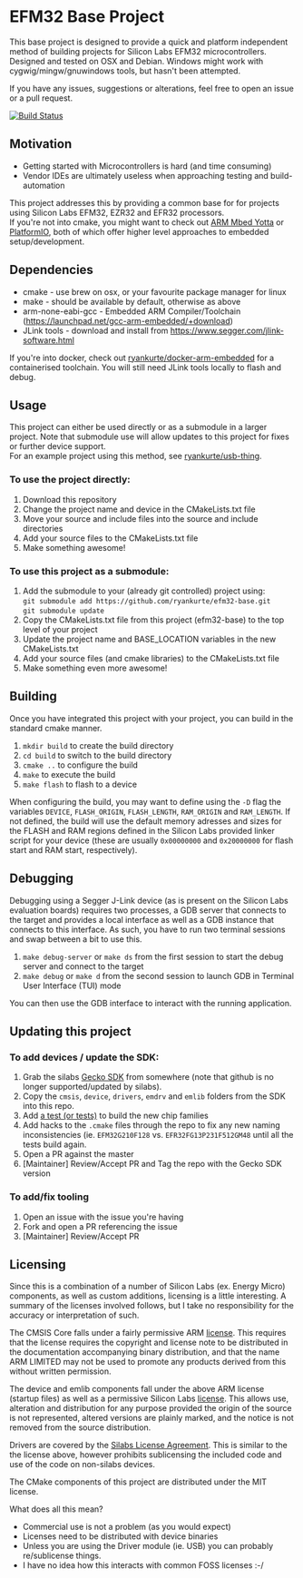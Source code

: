 # EFM32 Base Project

This base project is designed to provide a quick and platform independent method of building projects for Silicon Labs EFM32 microcontrollers.  
Designed and tested on OSX and Debian. Windows might work with cygwig/mingw/gnuwindows tools, but hasn't been attempted.

If you have any issues, suggestions or alterations, feel free to open an issue or a pull request.

[![Build Status](https://travis-ci.org/ryankurte/efm32-base.svg)](https://travis-ci.org/ryankurte/efm32-base)

## Motivation

 - Getting started with Microcontrollers is hard (and time consuming)
 - Vendor IDEs are ultimately useless when approaching testing and build-automation

This project addresses this by providing a common base for for projects using Silicon Labs EFM32, EZR32 and EFR32 processors.   
If you're not into cmake, you might want to check out [ARM Mbed Yotta](http://yottadocs.mbed.com/) or [PlatformIO](http://platformio.org/), both of which offer higher level approaches to embedded setup/development.

## Dependencies

 - cmake - use brew on osx, or your favourite package manager for linux
 - make - should be available by default, otherwise as above
 - arm-none-eabi-gcc - Embedded ARM Compiler/Toolchain (https://launchpad.net/gcc-arm-embedded/+download)
 - JLink tools - download and install from https://www.segger.com/jlink-software.html

If you're into docker, check out [ryankurte/docker-arm-embedded](https://hub.docker.com/r/ryankurte/docker-arm-embedded/) for a containerised toolchain. You will still need JLink tools locally to flash and debug.

## Usage

This project can either be used directly or as a submodule in a larger project.
Note that submodule use will allow updates to this project for fixes or further device support.  
For an example project using this method, see [ryankurte/usb-thing](https://github.com/ryankurte/usb-thing).

### To use the project directly:

1. Download this repository
2. Change the project name and device in the CMakeLists.txt file
3. Move your source  and include files into the source and include directories
4. Add your source files to the CMakeLists.txt file
5. Make something awesome!

### To use this project as a submodule:

1. Add the submodule to your (already git controlled) project using:  
   `git submodule add https://github.com/ryankurte/efm32-base.git`  
   `git submodule update`  
2. Copy the CMakeLists.txt file from this project (efm32-base) to the top level of your project
3. Update the project name and BASE_LOCATION variables in the new CMakeLists.txt
4. Add your source files (and cmake libraries) to the CMakeLists.txt file
5. Make something even more awesome!

## Building

Once you have integrated this project with your project, you can build in the standard cmake manner.

1. `mkdir build` to create the build directory
2. `cd build` to switch to the build directory
3. `cmake ..` to configure the build
4. `make` to execute the build
5. `make flash` to flash to a device

When configuring the build, you may want to define using the `-D` flag the variables `DEVICE`, `FLASH_ORIGIN`, `FLASH_LENGTH`, `RAM_ORIGIN` and `RAM_LENGTH`. If not defined, the build will use the default memory adresses and sizes for the FLASH and RAM regions defined in the Silicon Labs provided linker script for your device (these are usually `0x00000000` and `0x20000000` for flash start and RAM start, respectively).

## Debugging

Debugging using a Segger J-Link device (as is present on the Silicon Labs evaluation boards) requires two processes, a GDB server that connects to the target and provides a local interface as well as a GDB instance that connects to this interface. As such, you have to run two terminal sessions and swap between a bit to use this.

1. `make debug-server` or `make ds` from the first session to start the debug server and connect to the target
2. `make debug` or `make d` from the second session to launch GDB in Terminal User Interface (TUI) mode

You can then use the GDB interface to interact with the running application.

## Updating this project

### To add devices / update the SDK:

1.  Grab the silabs [Gecko SDK](https://github.com/SiliconLabs/Gecko_SDK) from somewhere (note that github is no longer supported/updated by silabs).
2. Copy the `cmsis`, `device`, `drivers`, `emdrv` and `emlib` folders from the SDK into this repo.
3. Add [a test (or tests)](https://github.com/ryankurte/efm32-base/blob/master/makefile) to build the new chip families
4. Add hacks to the `.cmake` files through the repo to fix any new naming inconsistencies (ie. `EFM32G210F128` vs. `EFR32FG13P231F512GM48` until all the tests build again.
5. Open a PR against the master
6. [Maintainer] Review/Accept PR and Tag the repo with the Gecko SDK version

### To add/fix tooling

1. Open an issue with the issue you're having
2. Fork and open a PR referencing the issue
3. [Maintainer] Review/Accept PR

## Licensing

Since this is a combination of a number of Silicon Labs (ex. Energy Micro) components, as well as custom additions, licensing is a little interesting. A summary of the licenses involved follows, but I take no responsibility for the accuracy or interpretation of such.  

The CMSIS Core falls under a fairly permissive ARM [license](cmsis/Include/arm_common_tables.h). This requires that the license requires the copyright and license note to be distributed in the documentation accompanying binary distribution, and that the name ARM LIMITED may not be used to promote any products derived from this without written permission.  

The device and emlib components fall under the above ARM license (startup files) as well as a permissive Silicon Labs [license](device/EFM32GG/efm32gg280f1024.h). This allows use, alteration and distribution for any purpose provided the origin of the source is not represented, altered versions are plainly marked, and the notice is not removed from the source distribution.  

Drivers are covered by the [Silabs License Agreement](drivers/Silabs_License_Agreement.txt). This is similar to the the license above, however prohibits sublicensing the included code and use of the code on non-silabs devices.  

The CMake components of this project are distributed under the MIT license.  

What does all this mean?  
 * Commercial use is not a problem (as you would expect)
 * Licenses need to be distributed with device binaries
 * Unless you are using the Driver module (ie. USB) you can probably re/sublicense things.
 * I have no idea how this interacts with common FOSS licenses :-/


